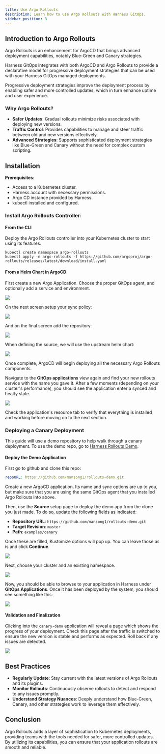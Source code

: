 ```yaml
---
title: Use Argo Rollouts
description: Learn how to use Argo Rollouts with Harness GitOps.
sidebar_position: 3
---
```


## Introduction to Argo Rollouts

Argo Rollouts is an enhancement for ArgoCD that brings advanced deployment capabilities, notably Blue-Green and Canary strategies. 

Harness GitOps integrates with both ArgoCD and Argo Rollouts to provide a declarative model for progressive deployment strategies that can be used with your Harness GitOps managed deployments. 

Progressive deployment strategies improve the deployment process by enabling safer and more controlled updates, which in turn enhance uptime and user experience.

### Why Argo Rollouts?

- **Safer Updates**: Gradual rollouts minimize risks associated with deploying new versions.
- **Traffic Control**: Provides capabilities to manage and steer traffic between old and new versions effectively.
- **Advanced Strategies**: Supports sophisticated deployment strategies like Blue-Green and Canary without the need for complex custom scripting.

## Installation

**Prerequisites**:
- Access to a Kubernetes cluster.
- Harness account with necessary permissions.
- Argo CD instance provided by Harness.
- kubectl installed and configured.

### Install Argo Rollouts Controller:

#### From the CLI 

Deploy the Argo Rollouts controller into your Kubernetes cluster to start using its features.

```
kubectl create namespace argo-rollouts
kubectl apply -n argo-rollouts -f https://github.com/argoproj/argo-rollouts/releases/latest/download/install.yaml
```

#### From a Helm Chart in ArgoCD

First create a new Argo Application. Choose the proper GitOps agent, and optionally add a service and environment.

![](./static/use-argo-rollouts-1.png)

On the next screen setup your sync policy:

![](./static/use-argo-rollouts-2.png)

And on the final screen add the repository:

![](./static/use-argo-rollouts-3.png)

When defining the source, we will use the upstream helm chart:

![](./static/use-argo-rollouts-4.png)

Once complete, ArgoCD will begin deploying all the necessary Argo Rollouts components. 

Navigate to the **GitOps applications** view again and find your new rollouts service with the name you gave it. After a few moments (depending on your cluster's performance), you should see the application enter a synced and healty state.

![](./static/use-argo-rollouts-5.png)

Check the application's resource tab to verify that everything is installed and working before moving on to the next section. 

### Deploying a Canary Deployment

This guide will use a demo repository to help walk through a canary deployment. To use the demo repo, go to [Harness Rollouts Demo](https://github.com/mansong1/rollouts-demo.git).

#### Deploy the Demo Application

First go to github and clone this repo: 

```yaml
repoURL: https://github.com/mansong1/rollouts-demo.git
```

Create a new ArgoCD application. Its name and sync options are up to you, but make sure that you are using the same GitOps agent that you installed Argo Rollouts into above.

Then, use the **Source** setup page to deploy the demo app from the clone you just made. To do so, update the following fields as indicated:

- **Repository URL**: `https://github.com/mansong1/rollouts-demo.git`
- **Target Revision**: `master`
- **Path**: `examples/canary`

Once these are filled, Kustomize options will pop up. You can leave those as is and click **Continue**.

![](./static/use-argo-rollouts-6.png)

Next, choose your cluster and an existing namespace.

![](./static/use-argo-rollouts-7.png)

Now, you should be able to browse to your application in Harness under **GitOps Applications**. Once it has been deployed by the system, you should see something like this:

![](./static/use-argo-rollouts-8.png)

#### Validation and Finalization

Clicking into the `canary-demo` application will reveal a page which shows the progress of your deployment. Check this page after the traffic is switched to ensure the new version is stable and performs as expected. Roll back if any issues are detected.

![](./static/use-argo-rollouts-9.png)

## Best Practices

- **Regularly Update**: Stay current with the latest versions of Argo Rollouts and its plugins.
- **Monitor Rollouts**: Continuously observe rollouts to detect and respond to any issues promptly.
- **Understand Strategy Nuances**: Deeply understand how Blue-Green, Canary, and other strategies work to leverage them effectively.

## Conclusion

Argo Rollouts adds a layer of sophistication to Kubernetes deployments, providing teams with the tools needed for safer, more controlled updates. By utilizing its capabilities, you can ensure that your application rollouts are smooth and reliable.
